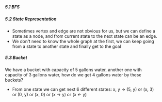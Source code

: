 ##### 5.1 BFS


##### 5.2 State Representation

- Sometimes vertex and edge are not obvious for us, but we can define a state as a node, and from current
state to the next state can be an edge.
- We don't need to know the whole graph at the first, we can keep going from a state to another state and finally
get to the goal


##### 5.3 Bucket
We have a bucket with capacity of 5 gallons water, another one with capacity of 3 gallons water, how do we get 4 gallons water by these buckets?

- From one state we can get next 6 different states: x, y -> (5, y) or (x, 3) or (0, y) or (x, 0) or (x -> y) or (x <- y)